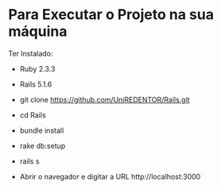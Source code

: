 # Para Executar o Projeto na sua máquina

Ter Instalado:

* Ruby 2.3.3

* Rails 5.1.6

* git clone https://github.com/UniREDENTOR/Rails.git

* cd Rails

* bundle install

* rake db:setup

* rails s

* Abrir o navegador e digitar a URL http://localhost:3000
